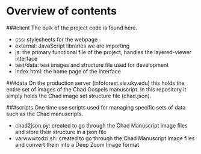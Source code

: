 # Overview of contents
###client
The bulk of the project code is found here.

- css: stylesheets for the webpage
- external: JavaScript libraries we are importing
- js: the primary functional file of the project, handles the layered-viewer interface
- test/data: test images and structure file used for development
- index.html: the home page of the interface

###data
On the production server (infoforest.vis.uky.edu) this holds the entire set of images of the Chad Gospels manuscript. In this repository it simply holds the Chad image set structure file (chad.json).

###scripts
One time use scripts used for managing specific sets of data such as the Chad manuscripts. 

- chad2json.py: created to go through the Chad Manuscript image files and store their structure in a json file
- varwwwtodzi.sh: created to go through the Chad Manuscript image files and convert them into a Deep Zoom Image format
